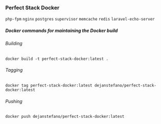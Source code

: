 ### Perfect Stack Docker

`php-fpm` `nginx` `postgres` `supervisor` `memcache` `redis` `laravel-echo-server`

##### Docker commands for maintaining the Docker build

###### Building
`docker build -t perfect-stack-docker:latest .`

###### Tagging
`docker tag perfect-stack-docker:latest dejanstefano/perfect-stack-docker:latest`

###### Pushing
`docker push dejanstefano/perfect-stack-docker:latest`
